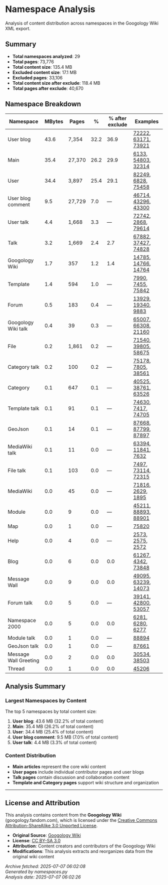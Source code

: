 # Namespace Analysis

Analysis of content distribution across namespaces in the Googology Wiki XML export.

## Summary

- **Total namespaces analyzed**: 29
- **Total pages**: 73,776
- **Total content size**: 135.4 MB
- **Excluded content size**: 17.1 MB
- **Excluded pages**: 33,106
- **Total content size after exclude**: 118.4 MB
- **Total pages after exclude**: 40,670

## Namespace Breakdown

| Namespace | MBytes | Pages | % | % after exclude | Examples |
|-----------|--------|-------|---|-----------------|----------|
| User blog | 43.6 | 7,354 | 32.2 | 36.9 | [72222](https://googology.fandom.com/?curid=72222), [63171](https://googology.fandom.com/?curid=63171), [73921](https://googology.fandom.com/?curid=73921) |
| Main | 35.4 | 27,370 | 26.2 | 29.9 | [6133](https://googology.fandom.com/?curid=6133), [54803](https://googology.fandom.com/?curid=54803), [32314](https://googology.fandom.com/?curid=32314) |
| User | 34.4 | 3,897 | 25.4 | 29.1 | [82249](https://googology.fandom.com/?curid=82249), [6828](https://googology.fandom.com/?curid=6828), [75458](https://googology.fandom.com/?curid=75458) |
| User blog comment | 9.5 | 27,729 | 7.0 | — | [46714](https://googology.fandom.com/?curid=46714), [43296](https://googology.fandom.com/?curid=43296), [43300](https://googology.fandom.com/?curid=43300) |
| User talk | 4.4 | 1,668 | 3.3 | — | [72742](https://googology.fandom.com/?curid=72742), [2868](https://googology.fandom.com/?curid=2868), [79614](https://googology.fandom.com/?curid=79614) |
| Talk | 3.2 | 1,669 | 2.4 | 2.7 | [67882](https://googology.fandom.com/?curid=67882), [37427](https://googology.fandom.com/?curid=37427), [74828](https://googology.fandom.com/?curid=74828) |
| Googology Wiki | 1.7 | 357 | 1.2 | 1.4 | [14785](https://googology.fandom.com/?curid=14785), [14766](https://googology.fandom.com/?curid=14766), [14764](https://googology.fandom.com/?curid=14764) |
| Template | 1.4 | 594 | 1.0 | — | [7990](https://googology.fandom.com/?curid=7990), [7455](https://googology.fandom.com/?curid=7455), [75842](https://googology.fandom.com/?curid=75842) |
| Forum | 0.5 | 183 | 0.4 | — | [13929](https://googology.fandom.com/?curid=13929), [19340](https://googology.fandom.com/?curid=19340), [9883](https://googology.fandom.com/?curid=9883) |
| Googology Wiki talk | 0.4 | 39 | 0.3 | — | [65007](https://googology.fandom.com/?curid=65007), [66308](https://googology.fandom.com/?curid=66308), [21160](https://googology.fandom.com/?curid=21160) |
| File | 0.2 | 1,861 | 0.2 | — | [71540](https://googology.fandom.com/?curid=71540), [39805](https://googology.fandom.com/?curid=39805), [58675](https://googology.fandom.com/?curid=58675) |
| Category talk | 0.2 | 100 | 0.2 | — | [75178](https://googology.fandom.com/?curid=75178), [7805](https://googology.fandom.com/?curid=7805), [38561](https://googology.fandom.com/?curid=38561) |
| Category | 0.1 | 647 | 0.1 | — | [40525](https://googology.fandom.com/?curid=40525), [38761](https://googology.fandom.com/?curid=38761), [63526](https://googology.fandom.com/?curid=63526) |
| Template talk | 0.1 | 91 | 0.1 | — | [74630](https://googology.fandom.com/?curid=74630), [7417](https://googology.fandom.com/?curid=7417), [74705](https://googology.fandom.com/?curid=74705) |
| GeoJson | 0.1 | 14 | 0.1 | — | [87668](https://googology.fandom.com/?curid=87668), [87799](https://googology.fandom.com/?curid=87799), [87897](https://googology.fandom.com/?curid=87897) |
| MediaWiki talk | 0.1 | 11 | 0.0 | — | [63394](https://googology.fandom.com/?curid=63394), [11841](https://googology.fandom.com/?curid=11841), [7632](https://googology.fandom.com/?curid=7632) |
| File talk | 0.1 | 103 | 0.0 | — | [7497](https://googology.fandom.com/?curid=7497), [73114](https://googology.fandom.com/?curid=73114), [72315](https://googology.fandom.com/?curid=72315) |
| MediaWiki | 0.0 | 45 | 0.0 | — | [71816](https://googology.fandom.com/?curid=71816), [2629](https://googology.fandom.com/?curid=2629), [1895](https://googology.fandom.com/?curid=1895) |
| Module | 0.0 | 9 | 0.0 | — | [45211](https://googology.fandom.com/?curid=45211), [88893](https://googology.fandom.com/?curid=88893), [88901](https://googology.fandom.com/?curid=88901) |
| Map | 0.0 | 1 | 0.0 | — | [75820](https://googology.fandom.com/?curid=75820) |
| Help | 0.0 | 4 | 0.0 | — | [2573](https://googology.fandom.com/?curid=2573), [2575](https://googology.fandom.com/?curid=2575), [2572](https://googology.fandom.com/?curid=2572) |
| Blog | 0.0 | 6 | 0.0 | 0.0 | [61267](https://googology.fandom.com/?curid=61267), [4342](https://googology.fandom.com/?curid=4342), [73848](https://googology.fandom.com/?curid=73848) |
| Message Wall | 0.0 | 9 | 0.0 | 0.0 | [49095](https://googology.fandom.com/?curid=49095), [63239](https://googology.fandom.com/?curid=63239), [14073](https://googology.fandom.com/?curid=14073) |
| Forum talk | 0.0 | 5 | 0.0 | — | [39141](https://googology.fandom.com/?curid=39141), [42800](https://googology.fandom.com/?curid=42800), [53057](https://googology.fandom.com/?curid=53057) |
| Namespace 2000 | 0.0 | 5 | 0.0 | 0.0 | [6281](https://googology.fandom.com/?curid=6281), [6280](https://googology.fandom.com/?curid=6280), [6277](https://googology.fandom.com/?curid=6277) |
| Module talk | 0.0 | 1 | 0.0 | — | [88894](https://googology.fandom.com/?curid=88894) |
| GeoJson talk | 0.0 | 1 | 0.0 | — | [87661](https://googology.fandom.com/?curid=87661) |
| Message Wall Greeting | 0.0 | 2 | 0.0 | 0.0 | [30534](https://googology.fandom.com/?curid=30534), [38503](https://googology.fandom.com/?curid=38503) |
| Thread | 0.0 | 1 | 0.0 | 0.0 | [45206](https://googology.fandom.com/?curid=45206) |

## Analysis Summary

### Largest Namespaces by Content
The top 5 namespaces by total content size:

1. **User blog**: 43.6 MB (32.2% of total content)
2. **Main**: 35.4 MB (26.2% of total content)
3. **User**: 34.4 MB (25.4% of total content)
4. **User blog comment**: 9.5 MB (7.0% of total content)
5. **User talk**: 4.4 MB (3.3% of total content)

### Content Distribution
- **Main articles** represent the core wiki content
- **User pages** include individual contributor pages and user blogs
- **Talk pages** contain discussion and collaboration content
- **Template and Category pages** support wiki structure and organization
---

## License and Attribution

This analysis contains content from the **Googology Wiki** (googology.fandom.com), which is licensed under the [Creative Commons Attribution-ShareAlike 3.0 Unported License](https://creativecommons.org/licenses/by-sa/3.0/).

- **Original Source**: [Googology Wiki](https://googology.fandom.com)
- **License**: [CC BY-SA 3.0](https://creativecommons.org/licenses/by-sa/3.0/)
- **Attribution**: Content creators and contributors of the Googology Wiki
- **Modifications**: This analysis extracts and reorganizes data from the original wiki content

*Archive fetched: 2025-07-07 06:02:08*  
*Generated by namespaces.py*  
*Analysis date: 2025-07-07 06:02:26*
